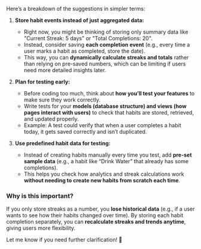Here’s a breakdown of the suggestions in simpler terms:  

1. **Store habit events instead of just aggregated data:**  
   - Right now, you might be thinking of storing only summary data like "Current Streak: 5 days" or "Total Completions: 20".  
   - Instead, consider saving **each completion event** (e.g., every time a user marks a habit as completed, store the date).  
   - This way, you can **dynamically calculate streaks and totals** rather than relying on pre-saved numbers, which can be limiting if users need more detailed insights later.  

2. **Plan for testing early:**  
   - Before coding too much, think about **how you’ll test your features** to make sure they work correctly.  
   - Write tests for your **models (database structure) and views (how pages interact with users)** to check that habits are stored, retrieved, and updated properly.  
   - Example: A test could verify that when a user completes a habit today, it gets saved correctly and isn’t duplicated.  

3. **Use predefined habit data for testing:**  
   - Instead of creating habits manually every time you test, add **pre-set sample data** (e.g., a habit like “Drink Water” that already has some completions).  
   - This helps you check how analytics and streak calculations work **without needing to create new habits from scratch each time**.  

### Why is this important?  
If you only store streaks as a number, you **lose historical data** (e.g., if a user wants to see how their habits changed over time). By storing each habit completion separately, you can **recalculate streaks and trends anytime**, giving users more flexibility.  

Let me know if you need further clarification! 🚀